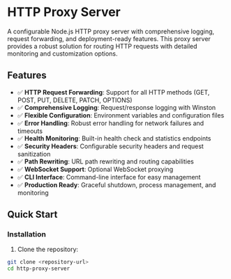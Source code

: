 # HTTP Proxy Server

A configurable Node.js HTTP proxy server with comprehensive logging, request forwarding, and deployment-ready features. This proxy server provides a robust solution for routing HTTP requests with detailed monitoring and customization options.

## Features

- ✅ **HTTP Request Forwarding**: Support for all HTTP methods (GET, POST, PUT, DELETE, PATCH, OPTIONS)
- ✅ **Comprehensive Logging**: Request/response logging with Winston
- ✅ **Flexible Configuration**: Environment variables and configuration files
- ✅ **Error Handling**: Robust error handling for network failures and timeouts
- ✅ **Health Monitoring**: Built-in health check and statistics endpoints
- ✅ **Security Headers**: Configurable security headers and request sanitization
- ✅ **Path Rewriting**: URL path rewriting and routing capabilities
- ✅ **WebSocket Support**: Optional WebSocket proxying
- ✅ **CLI Interface**: Command-line interface for easy management
- ✅ **Production Ready**: Graceful shutdown, process management, and monitoring

## Quick Start

### Installation

1. Clone the repository:
```bash
git clone <repository-url>
cd http-proxy-server
